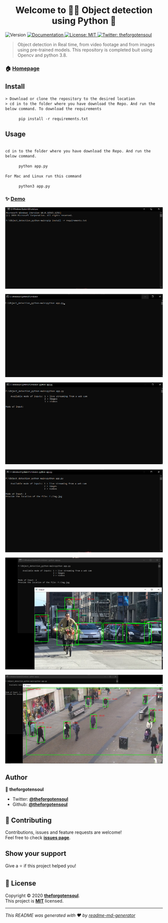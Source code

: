 <h1 align="center">Welcome to 🕵️‍♂️ Object detection using Python 👋</h1>
<p>
  <img alt="Version" src="https://img.shields.io/badge/version-v0.1-blue.svg?cacheSeconds=2592000" />
  <a href="https://github.com/TheForgotensoul/Alien-Invasion" target="_blank">
    <img alt="Documentation" src="https://img.shields.io/badge/documentation-yes-brightgreen.svg" />
  </a>
  <a href="https://github.com/TheForgotensoul/Alien-Invasion/blob/master/LICENSE" target="_blank">
    <img alt="License: MIT" src="https://img.shields.io/badge/License-MIT-yellow.svg" />
  </a>
  <a href="https://twitter.com/theforgotensoul" target="_blank">
    <img alt="Twitter: theforgotensoul" src="https://img.shields.io/twitter/follow/theforgotensoul.svg?style=social" />
  </a>
</p>

> Object detection in Real time, from video footage and from images using pre-trained models. This repository is completed buit using Opencv and python 3.8.

### 🏠 [Homepage](https://github.com/TheForgotensoul/Object_detection_python)


## Install

```
> Download or clone the repository to the desired location
> cd in to the folder where you have download the Repo. And run the below command. To download the requirements
      
      pip install -r requirements.txt

```

## Usage

```

cd in to the folder where you have download the Repo. And run the below command.

      python app.py

For Mac and Linux run this command

      python3 app.py

```

### ✨ [Demo](https://github.com/TheForgotensoul/Object_detection_python)

![pic_0](https://raw.githubusercontent.com/TheForgotensoul/Object_detection_python/main/doc_img/1.png)

![pic_1](https://raw.githubusercontent.com/TheForgotensoul/Object_detection_python/main/doc_img/2.png)

![pic_2](https://raw.githubusercontent.com/TheForgotensoul/Object_detection_python/main/doc_img/3.png)

![pic_3](https://raw.githubusercontent.com/TheForgotensoul/Object_detection_python/main/doc_img/4.png)

![pic_4](https://raw.githubusercontent.com/TheForgotensoul/Object_detection_python/main/doc_img/5.png)

![pic_5](https://raw.githubusercontent.com/TheForgotensoul/Object_detection_python/main/doc_img/6.png)


## Author

👤 **theforgotensoul**

- Twitter: **[@theforgotensoul](https://twitter.com/theforgotensoul)**
- Github: **[@theforgotensoul](https://github.com/theforgotensoul)**

## 🤝 Contributing

Contributions, issues and feature requests are welcome!<br />Feel free to check **[issues page](https://github.com/TheForgotensoul/Object_detection_python/issues)**.

## Show your support

Give a ⭐️ if this project helped you!

## 📝 License

Copyright © 2020 **[theforgotensoul](https://github.com/theforgotensoul)**.<br />
This project is **[MIT](https://github.com/TheForgotensoul/Object_detection_python/blob/main/LICENSE)** licensed.

---

_This README was generated with ❤️ by [readme-md-generator](https://github.com/kefranabg/readme-md-generator)_

